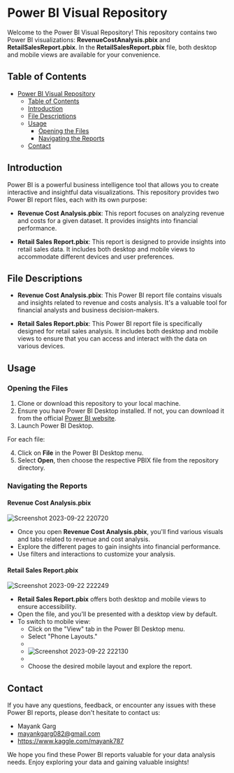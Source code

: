 # Power BI Visual Repository

Welcome to the Power BI Visual Repository! This repository contains two Power BI visualizations: **RevenueCostAnalysis.pbix** and **RetailSalesReport.pbix**. In the **RetailSalesReport.pbix** file, both desktop and mobile views are available for your convenience.

## Table of Contents
- [Power BI Visual Repository](#power-bi-visual-repository)
  - [Table of Contents](#table-of-contents)
  - [Introduction](#introduction)
  - [File Descriptions](#file-descriptions)
  - [Usage](#usage)
    - [Opening the Files](#opening-the-files)
    - [Navigating the Reports](#navigating-the-reports)
  - [Contact](#contact)

## Introduction

Power BI is a powerful business intelligence tool that allows you to create interactive and insightful data visualizations. This repository provides two Power BI report files, each with its own purpose:

- **Revenue Cost Analysis.pbix**: This report focuses on analyzing revenue and costs for a given dataset. It provides insights into financial performance.

- **Retail Sales Report.pbix**: This report is designed to provide insights into retail sales data. It includes both desktop and mobile views to accommodate different devices and user preferences.

## File Descriptions

- **Revenue Cost Analysis.pbix**: This Power BI report file contains visuals and insights related to revenue and costs analysis. It's a valuable tool for financial analysts and business decision-makers.

- **Retail Sales Report.pbix**: This Power BI report file is specifically designed for retail sales analysis. It includes both desktop and mobile views to ensure that you can access and interact with the data on various devices.

## Usage

### Opening the Files

1. Clone or download this repository to your local machine.
2. Ensure you have Power BI Desktop installed. If not, you can download it from the official [Power BI website](https://powerbi.microsoft.com/en-us/desktop/).
3. Launch Power BI Desktop.

For each file:

4. Click on **File** in the Power BI Desktop menu.
5. Select **Open**, then choose the respective PBIX file from the repository directory.

### Navigating the Reports

#### Revenue Cost Analysis.pbix

![Screenshot 2023-09-22 220720](https://github.com/Mayank-Garg7/DataAnalysis/assets/113042462/231c28d1-deb6-477b-bc63-78f158f52cfe)

- Once you open **Revenue Cost Analysis.pbix**, you'll find various visuals and tabs related to revenue and cost analysis.
- Explore the different pages to gain insights into financial performance.
- Use filters and interactions to customize your analysis.

#### Retail Sales Report.pbix

![Screenshot 2023-09-22 222249](https://github.com/Mayank-Garg7/DataAnalysis/assets/113042462/02d3fa67-3cca-45b3-8faa-03f150317cfb)

- **Retail Sales Report.pbix** offers both desktop and mobile views to ensure accessibility.
- Open the file, and you'll be presented with a desktop view by default.
- To switch to mobile view:
  - Click on the "View" tab in the Power BI Desktop menu.
  - Select "Phone Layouts."
  - 
  - ![Screenshot 2023-09-22 222130](https://github.com/Mayank-Garg7/DataAnalysis/assets/113042462/1fd3153a-82d9-4687-b56a-af612c720950)
  - 
  - Choose the desired mobile layout and explore the report.

## Contact

If you have any questions, feedback, or encounter any issues with these Power BI reports, please don't hesitate to contact us:

- Mayank Garg
- mayankgarg082@gmail.com
- https://www.kaggle.com/mayank787

We hope you find these Power BI reports valuable for your data analysis needs. Enjoy exploring your data and gaining valuable insights!
